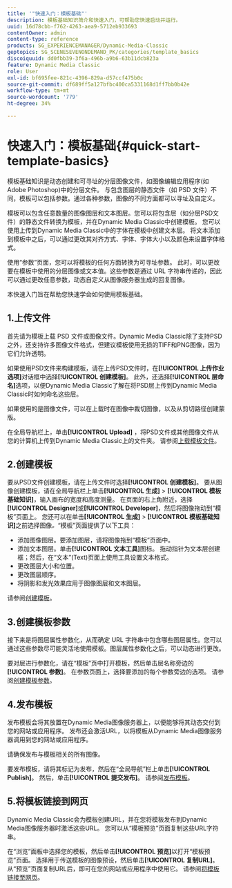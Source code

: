 ```yaml
---
title: '"快速入门：模板基础"'
description: 模板基础知识简介和快速入门，可帮助您快速启动并运行。
uuid: 16d78cbb-f762-4263-aea9-5712eb933693
contentOwner: admin
content-type: reference
products: SG_EXPERIENCEMANAGER/Dynamic-Media-Classic
geptopics: SG_SCENESEVENONDEMAND_PK/categories/template_basics
discoiquuid: dd0fbb39-3f6a-496b-a9b6-63b11dcb823a
feature: Dynamic Media Classic
role: User
exl-id: bf695fee-821c-4396-829a-d57ccf475b0c
source-git-commit: df689ff5a127bfbc400ca5331168d1ff7bb0b42e
workflow-type: tm+mt
source-wordcount: '779'
ht-degree: 34%

---
```


# 快速入门：模板基础{#quick-start-template-basics}

模板基础知识是动态创建和可寻址的分层图像文件，如图像编辑应用程序(如Adobe Photoshop)中的分层文件。 与包含图层的静态文件（如 PSD 文件）不同，模板可以包括参数。通过各种参数，图像的不同方面都可以寻址及自定义。

模板可以包含任意数量的图像图层和文本图层。您可以将包含层（如分层PSD文件）的静态文件转换为模板，并在Dynamic Media Classic中创建模板。 您可以使用上传到Dynamic Media Classic中的字体在模板中创建文本层。 将文本添加到模板中之后，可以通过更改其对齐方式、字体、字体大小以及颜色来设置字体格式。

使用“参数”页面，您可以将模板的任何方面转换为可寻址参数。 此时，可以更改要在模板中使用的分层图像或文本值。这些参数是通过 URL 字符串传递的，因此可以通过更改任意参数，动态自定义从图像服务器生成的回复图像。

本快速入门旨在帮助您快速学会如何使用模板基础。

## 1.上传文件

首先请为模板上载 PSD 文件或图像文件。Dynamic Media Classic除了支持PSD之外，还支持许多图像文件格式，但建议模板使用无损的TIFF和PNG图像，因为它们允许透明。

如果使用PSD文件来构建模板，请在上传PSD文件时，在&#x200B;**[!UICONTROL 上传作业选项]**&#x200B;对话框中选择&#x200B;**[!UICONTROL 创建模板]**。 此外，还选择&#x200B;**[!UICONTROL 层命名]**&#x200B;选项，以便Dynamic Media Classic了解在将PSD层上传到Dynamic Media Classic时如何命名这些层。

如果使用的是图像文件，可以在上载时在图像中裁切图像，以及从剪切路径创建蒙版。

在全局导航栏上，单击&#x200B;**[!UICONTROL Upload]** ，将PSD文件或其他图像文件从您的计算机上传到Dynamic Media Classic上的文件夹。 请参阅[上载模板文件](uploading-template-files.md#uploading_template_files)。

## 2.创建模板

要从PSD文件创建模板，请在上传文件时选择&#x200B;**[!UICONTROL 创建模板]**。 要从图像创建模板，请在全局导航栏上单击&#x200B;**[!UICONTROL 生成]** > **[!UICONTROL 模板基础知识]**，输入画布的宽度和高度测量。 在页面的右上角附近，选择&#x200B;**[!UICONTROL Designer]**&#x200B;或&#x200B;**[!UICONTROL Developer]**，然后将图像拖动到“模板”页面上。 您还可以在单击&#x200B;**[!UICONTROL 生成]** > **[!UICONTROL 模板基础知识]**&#x200B;之前选择图像&#x200B;*。*“模板”页面提供了以下工具：

* 添加图像图层。要添加图层，请将图像拖到“模板”页面中。
* 添加文本图层。单击&#x200B;**[!UICONTROL 文本工具]**&#x200B;图标。 拖动指针为文本层创建框；然后，在“文本”(Text)页面上使用工具设置文本格式。
* 更改图层大小和位置。
* 更改图层顺序。
* 将阴影和发光效果应用于图像图层和文本图层。

请参阅[创建模板](creating-template.md#creating_a_template)。

## 3.创建模板参数

接下来是将图层属性参数化，从而确定 URL 字符串中包含哪些图层属性。您可以通过这些参数尽可能灵活地使用模板。图层属性参数化之后，可以动态进行更改。

要对层进行参数化，请在“模板”页中打开模板，然后单击层名称旁边的&#x200B;**[!UICONTROL 参数]**。 在参数页面上，选择要添加的每个参数旁边的选项。 请参阅[创建模板参数](creating-template-parameters.md#creating_template_parameters)。

## 4.发布模板

发布模板会将其放置在Dynamic Media图像服务器上，以便能够将其动态交付到您的网站或应用程序。 发布还会激活URL，以将模板从Dynamic Media图像服务器调用到您的网站或应用程序。

请确保发布与模板相关的所有图像。

要发布模板，请将其标记为发布，然后在“全局导航”栏上单击&#x200B;**[!UICONTROL Publish]**。 然后，单击&#x200B;**[!UICONTROL 提交发布]**。 请参阅[发布模板](publishing-templates.md#publishing_templates)。

## 5.将模板链接到网页

Dynamic Media Classic会为模板创建URL，并在您将模板发布到Dynamic Media图像服务器时激活这些URL。 您可以从“模板预览”页面复制这些URL字符串。

在“浏览”面板中选择您的模板，然后单击&#x200B;**[!UICONTROL 预览]**&#x200B;以打开“模板预览”页面。 选择用于传送模板的图像预设，然后单击&#x200B;**[!UICONTROL 复制URL]**。 从“预览”页面复制URL后，即可在您的网站或应用程序中使用它。 请参阅[将模板链接至网页](linking-template-web-page.md#linking_a_template_to_a_web_page)。
